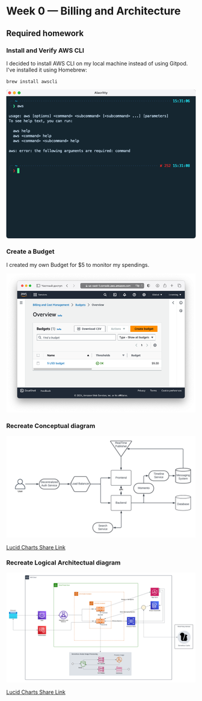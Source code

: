 # Week 0 — Billing and Architecture

## Required homework

### Install and Verify AWS CLI

I decided to install AWS CLI on my local machine instead of using Gitpod. I've installed it using Homebrew:
```
brew install awscli
```
![Proof of Working AWS CLI](assets/week0/aws-cli-screenshot.png)

### Create a Budget

I created my own Budget for $5 to monitor my spendings.

![AWS Budgets Screenshot](assets/week0/aws-budget-screenshot.png)

### Recreate Conceptual diagram

![Cruddur Conceptual diagram](assets/week0/cruddur-conceptual-diagram.png)

[Lucid Charts Share Link](https://lucid.app/lucidchart/4432a221-4893-42dc-814d-93e709dc2a73/edit?viewport_loc=-735%2C-799%2C2629%2C1212%2C0_0&invitationId=inv_e263d8e9-dcb5-4bdf-84ff-311cb0b9ca51)

### Recreate Logical Architectual diagram

![Cruddur Logical Architecture diagram](assets/week0/cruddur-logical-architectual-diagram.png)

[Lucid Charts Share Link](https://lucid.app/lucidchart/4b660700-f6cb-441f-9aff-29bc59edee1c/edit?viewport_loc=705%2C4%2C1348%2C739%2C0_0&invitationId=inv_b27962db-6cac-46aa-b7d5-4860d8983b59)
